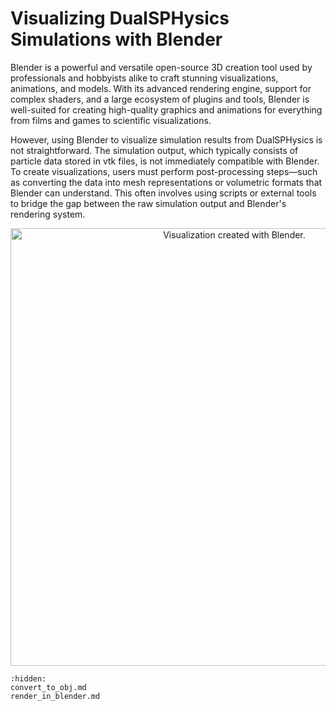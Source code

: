 # Visualizing DualSPHysics Simulations with Blender

Blender is a powerful and versatile open-source 3D creation tool used by
professionals and hobbyists alike to craft stunning visualizations, animations,
and models. With its advanced rendering engine, support for complex shaders, and
a large ecosystem of plugins and tools, Blender is well-suited for creating
high-quality graphics and animations for everything from films and games to
scientific visualizations.

However, using Blender to visualize simulation results from DualSPHysics is not
straightforward. The simulation output, which typically consists of particle
data stored in vtk files, is not immediately compatible with Blender. To create
visualizations, users must perform post-processing steps—such as converting the
data into mesh representations or volumetric formats that Blender can understand.
This often involves using scripts or external tools to bridge the gap between
the raw simulation output and Blender's rendering system.

<p align="center"><img src="./_static/dam_break_elastic.gif" alt="Visualization created with Blender." width="700"></p>


```{toctree}
:hidden:
convert_to_obj.md
render_in_blender.md
```